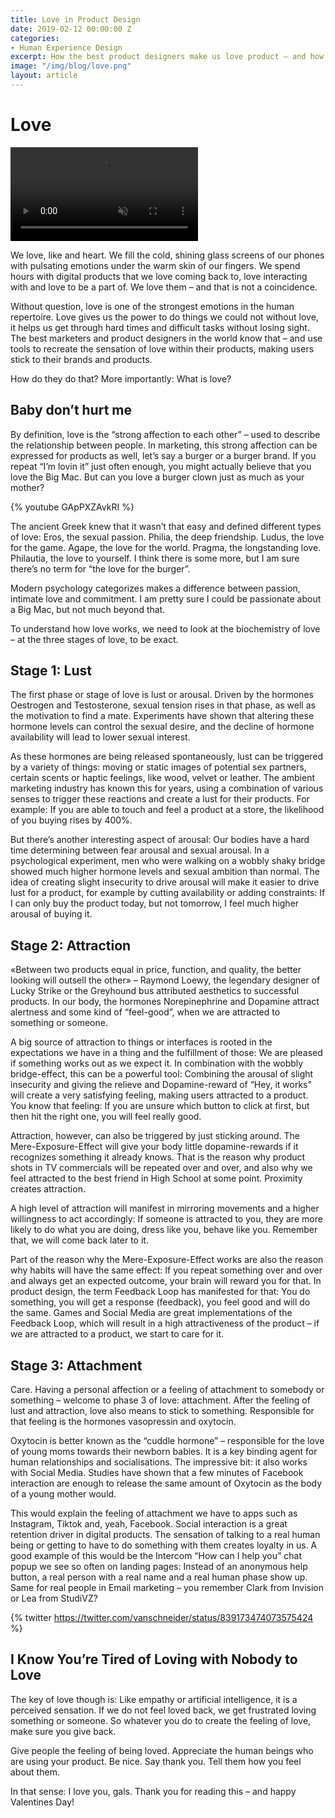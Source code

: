 ```yaml
---
title: Love in Product Design
date: 2019-02-12 00:00:00 Z
categories:
- Human Experience Design
excerpt: How the best product designers make us love product – and how you can, too.
image: "/img/blog/love.png"
layout: article
---
```


# Love

<video autoplay loop muted>
	<source src="/img/blog/love-johannes-ippen.mp4">
</video>

We love, like and heart. We fill the cold, shining glass screens of our phones with pulsating emotions under the warm skin of our fingers. We spend hours with digital products that we love coming back to, love interacting with and love to be a part of. We love them – and that is not a coincidence.

Without question, love is one of the strongest emotions in the human repertoire. Love gives us the power to do things we could not without love, it helps us get through hard times and difficult tasks without losing sight. The best marketers and product designers in the world know that – and use tools to recreate the sensation of love within their products, making users stick to their brands and products.

How do they do that? More importantly: What is love?


## Baby don’t hurt me

By definition, love is the “strong affection to each other” – used to describe the relationship between people. In marketing, this strong affection can be expressed for products as well, let’s say a burger or a burger brand. If you repeat “I’m lovin it” just often enough, you might actually believe that you love the Big Mac. But can you love a burger clown just as much as your mother?

{% youtube GApPXZAvkRI %}

The ancient Greek knew that it wasn’t that easy and defined different types of love: Eros, the sexual passion. Philia, the deep friendship. Ludus, the love for the game. Agape, the love for the world. Pragma, the longstanding love. Philautia, the love to yourself. I think there is some more, but I am sure there’s no term for “the love for the burger”.

Modern psychology categorizes makes a difference between passion, intimate love and commitment. I am pretty sure I could be passionate about a Big Mac, but not much beyond that. 

To understand how love works, we need to look at the biochemistry of love – at the three stages of love, to be exact.


## Stage 1: Lust

The first phase or stage of love is lust or arousal. Driven by the hormones Oestrogen and Testosterone, sexual tension rises in that phase, as well as the motivation to find a mate. Experiments have shown that altering these hormone levels can control the sexual desire, and the decline of hormone availability will lead to lower sexual interest.

As these hormones are being released spontaneously, lust can be triggered by a variety of things: moving or static images of potential sex partners, certain scents or haptic feelings, like wood, velvet or leather. The ambient marketing industry has known this for years, using a combination of various senses to trigger these reactions and create a lust for their products. For example: If you are able to touch and feel a product at a store, the likelihood of you buying rises by 400%.

But there’s another interesting aspect of arousal: Our bodies have a hard time determining between fear arousal and sexual arousal. In a psychological experiment, men who were walking on a wobbly shaky bridge showed much higher hormone levels and sexual ambition than normal. The idea of creating slight insecurity to drive arousal will make it easier to drive lust for a product, for example by cutting availability or adding constraints: If I can only buy the product today, but not tomorrow, I feel much higher arousal of buying it.


## Stage 2: Attraction

«Between two products equal in price, function, and quality, the better looking will outsell the other» – Raymond Loewy, the legendary designer of Lucky Strike or the Greyhound bus attributed aesthetics to successful products. In our body, the hormones Norepinephrine and Dopamine attract alertness and some kind of “feel-good”, when we are attracted to something or someone.

A big source of attraction to things or interfaces is rooted in the expectations we have in a thing and the fulfillment of those: We are pleased if something works out as we expect it. In combination with the wobbly bridge-effect, this can be a powerful tool: Combining the arousal of slight insecurity and giving the relieve and Dopamine-reward of “Hey, it works” will create a very satisfying feeling, making users attracted to a product. You know that feeling: If you are unsure which button to click at first, but then hit the right one, you will feel really good.

Attraction, however, can also be triggered by just sticking around. The Mere-Exposure-Effect will give your body little dopamine-rewards if it recognizes something it already knows. That is the reason why product shots in TV commercials will be repeated over and over, and also why we feel attracted to the best friend in High School at some point. Proximity creates attraction.

A high level of attraction will manifest in mirroring movements and a higher willingness to act accordingly: If someone is attracted to you, they are more likely to do what you are doing, dress like you, behave like you. Remember that, we will come back later to it.

Part of the reason why the Mere-Exposure-Effect works are also the reason why habits will have the same effect: If you repeat something over and over and always get an expected outcome, your brain will reward you for that. In product design, the term Feedback Loop has manifested for that: You do something, you will get a response (feedback), you feel good and will do the same. Games and Social Media are great implementations of the Feedback Loop, which will result in a high attractiveness of the product – if we are attracted to a product, we start to care for it.


## Stage 3: Attachment

Care. Having a personal affection or a feeling of attachment to somebody or something – welcome to phase 3 of love: attachment. After the feeling of lust and attraction, love also means to stick to something. Responsible for that feeling is the hormones vasopressin and oxytocin. 

Oxytocin is better known as the “cuddle hormone” – responsible for the love of young moms towards their newborn babies. It is a key binding agent for human relationships and socialisations. The impressive bit: it also works with Social Media. Studies have shown that a few minutes of Facebook interaction are enough to release the same amount of Oxytocin as the body of a young mother would. 

This would explain the feeling of attachment we have to apps such as Instagram, Tiktok and, yeah, Facebook. Social interaction is a great retention driver in digital products. The sensation of talking to a real human being or getting to have to do something with them creates loyalty in us. A good example of this would be the Intercom “How can I help you” chat popup we see so often on landing pages: Instead of an anonymous help button, a real person with a real name and a real human phase show up. Same for real people in Email marketing – you remember Clark from Invision or Lea from StudiVZ?

{% twitter https://twitter.com/vanschneider/status/839173474073575424 %}


## I Know You’re Tired of Loving with Nobody to Love

The key of love though is: Like empathy or artificial intelligence, it is a perceived sensation. If we do not feel loved back, we get frustrated loving something or someone. So whatever you do to create the feeling of love, make sure you give back. 

Give people the feeling of being loved. Appreciate the human beings who are using your product. Be nice. Say thank you. Tell them how you feel about them. 

In that sense: I love you, gals. Thank you for reading this – and happy Valentines Day!